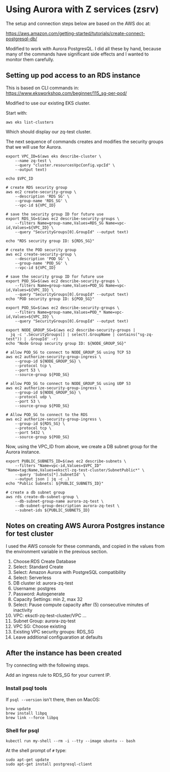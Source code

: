 # Using Aurora with Z services (zsrv)

The setup and connection steps below are based on the AWS doc at:

https://aws.amazon.com/getting-started/tutorials/create-connect-postgresql-db/

Modified to work with Aurora PostgresQL. I did all these by hand, because many of the commands have significant side effects and I wanted to monitor them carefully.

## Setting up pod access to an RDS instance

This is based on CLI commands in: https://www.eksworkshop.com/beginner/115_sg-per-pod/

Modified to use our existing EKS cluster.

Start with:
```
aws eks list-clusters
```
Which should display our zq-test cluster.

The next sequence of commands creates and modifies the security groups that we will use for Aurora.

```
export VPC_ID=$(aws eks describe-cluster \
    --name zq-test \
    --query "cluster.resourcesVpcConfig.vpcId" \
    --output text)

echo $VPC_ID

# create RDS security group
aws ec2 create-security-group \
    --description 'RDS SG' \
    --group-name 'RDS_SG' \
    --vpc-id ${VPC_ID}

# save the security group ID for future use
export RDS_SG=$(aws ec2 describe-security-groups \
    --filters Name=group-name,Values=RDS_SG Name=vpc-id,Values=${VPC_ID} \
    --query "SecurityGroups[0].GroupId" --output text)

echo "RDS security group ID: ${RDS_SG}"

# create the POD security group
aws ec2 create-security-group \
    --description 'POD SG' \
    --group-name 'POD_SG' \
    --vpc-id ${VPC_ID}

# save the security group ID for future use
export POD_SG=$(aws ec2 describe-security-groups \
    --filters Name=group-name,Values=POD_SG Name=vpc-id,Values=${VPC_ID} \
    --query "SecurityGroups[0].GroupId" --output text)
echo "POD security group ID: ${POD_SG}"

export POD_SG=$(aws ec2 describe-security-groups \
    --filters Name=group-name,Values=POD_* Name=vpc-id,Values=${VPC_ID} \
    --query "SecurityGroups[0].GroupId" --output text)

export NODE_GROUP_SG=$(aws ec2 describe-security-groups | 
  jq -c '.SecurityGroups[] | select(.GroupName | contains("sg-zq-test")) | .GroupId' -r)
echo "Node Group security group ID: ${NODE_GROUP_SG}"

# allow POD_SG to connect to NODE_GROUP_SG using TCP 53
aws ec2 authorize-security-group-ingress \
    --group-id ${NODE_GROUP_SG} \
    --protocol tcp \
    --port 53 \
    --source-group ${POD_SG}

# allow POD_SG to connect to NODE_GROUP_SG using UDP 53
aws ec2 authorize-security-group-ingress \
    --group-id ${NODE_GROUP_SG} \
    --protocol udp \
    --port 53 \
    --source-group ${POD_SG}

# Allow POD_SG to connect to the RDS
aws ec2 authorize-security-group-ingress \
    --group-id ${RDS_SG} \
    --protocol tcp \
    --port 5432 \
    --source-group ${POD_SG}
```

Now, using the VPC_ID from above, we create a DB subnet group for the Aurora instance.
```
export PUBLIC_SUBNETS_ID=$(aws ec2 describe-subnets \
    --filters "Name=vpc-id,Values=$VPC_ID" "Name=tag:Name,Values=eksctl-zq-test-cluster/SubnetPublic*" \
    --query 'Subnets[*].SubnetId' \
    --output json | jq -c .)
echo "Public Subnets: ${PUBLIC_SUBNETS_ID}"

# create a db subnet group
aws rds create-db-subnet-group \
    --db-subnet-group-name aurora-zq-test \
    --db-subnet-group-description aurora-zq-test \
    --subnet-ids ${PUBLIC_SUBNETS_ID}
```

## Notes on creating AWS Aurora Postgres instance for test cluster

I used the AWS console for these commands, and copied in the values from the environment variable in the previous section.

1. Choose:RDS Create Database
1. Select: Standard Create
1. Select: Amazon Aurora with PostgreSQL compatibility
1. Select: Serverless
1. DB cluster id: aurora-zq-test
1. Username: postgres
1. Password: Autogenerate
1. Capacity Settings: min 2, max 32
1. Select: Pause compute capacity after (5) consecutive minutes of inactivity
1. VPC: eksctl-zq-test-cluster/VPC ...
1. Subnet Group: aurora-zq-test
1. VPC SG: Choose existing
1. Existing VPC security groups: RDS_SG
1. Leave additional configuaration at defaults

## After the instance has been created

Try connecting with the following steps.

Add an ingress rule to RDS_SG for your current IP. 



### Install psql tools
If `psql --version` isn't there, then on MacOS:
```
brew update
brew install libpq
brew link --force libpq
```

### Shell for psql

```
kubectl run my-shell --rm -i --tty --image ubuntu -- bash
```
At the shell prompt of `#` type:
```
sudo apt-get update
sudo apt-get install postgresql-client
```
